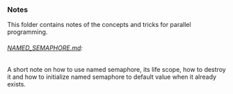 ### Notes
This folder contains notes of the concepts and tricks for parallel programming.

###### [NAMED_SEMAPHORE.md](NAMED_SEMAPHORE.md):
A short note on how to use named semaphore, its life scope, how to destroy it and how to initialize named semaphore to default value when it already exists.
